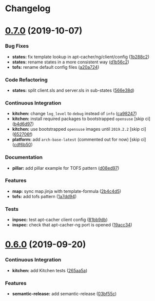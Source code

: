 # Changelog

# [0.7.0](https://github.com/saltstack-formulas/apt-cacher-formula/compare/v0.6.0...v0.7.0) (2019-10-07)


### Bug Fixes

* **states:** fix template lookup in apt-cacher/ng/client/config ([1b288c2](https://github.com/saltstack-formulas/apt-cacher-formula/commit/1b288c2))
* **states:** rename states in a more consistent way ([d1b56c2](https://github.com/saltstack-formulas/apt-cacher-formula/commit/d1b56c2))
* **tofs:** rename default config files ([a20a724](https://github.com/saltstack-formulas/apt-cacher-formula/commit/a20a724))


### Code Refactoring

* **states:** split client.sls and server.sls in sub-states ([566e38d](https://github.com/saltstack-formulas/apt-cacher-formula/commit/566e38d))


### Continuous Integration

* **kitchen:** change `log_level` to `debug` instead of `info` ([ca98247](https://github.com/saltstack-formulas/apt-cacher-formula/commit/ca98247))
* **kitchen:** install required packages to bootstrapped `opensuse` [skip ci] ([b4d6d97](https://github.com/saltstack-formulas/apt-cacher-formula/commit/b4d6d97))
* **kitchen:** use bootstrapped `opensuse` images until `2019.2.2` [skip ci] ([652706f](https://github.com/saltstack-formulas/apt-cacher-formula/commit/652706f))
* **platform:** add `arch-base-latest` (commented out for now) [skip ci] ([cdf6b50](https://github.com/saltstack-formulas/apt-cacher-formula/commit/cdf6b50))


### Documentation

* **pillar:** add pillar example for TOFS pattern ([d08ed97](https://github.com/saltstack-formulas/apt-cacher-formula/commit/d08ed97))


### Features

* **map:** sync map.jinja with template-formula ([2b4c4d5](https://github.com/saltstack-formulas/apt-cacher-formula/commit/2b4c4d5))
* **tofs:** add tofs pattern ([1a7dd94](https://github.com/saltstack-formulas/apt-cacher-formula/commit/1a7dd94))


### Tests

* **inpsec:** test apt-cacher client config ([81bb9db](https://github.com/saltstack-formulas/apt-cacher-formula/commit/81bb9db))
* **inspec:** check that apt-cacher-ng port is opened ([19acc34](https://github.com/saltstack-formulas/apt-cacher-formula/commit/19acc34))

# [0.6.0](https://github.com/saltstack-formulas/apt-cacher-formula/compare/v0.5.0...v0.6.0) (2019-09-20)


### Continuous Integration

* **kitchen:** add Kitchen tests ([265aa5a](https://github.com/saltstack-formulas/apt-cacher-formula/commit/265aa5a))


### Features

* **semantic-release:** add semantic-release ([03bf55c](https://github.com/saltstack-formulas/apt-cacher-formula/commit/03bf55c))
